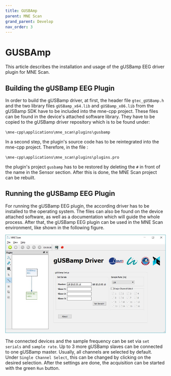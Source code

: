 ```yaml
---
title: GUSBAmp
parent: MNE Scan
grand_parent: Develop
nav_order: 3
---
```

# GUSBAmp

This article describes the installation and usage of the gUSBamp EEG driver plugin for MNE Scan.

## Building the gUSBamp EEG Plugin

In order to build the gUSBamp driver, at first, the header file `gtec_gUSBamp.h` and the two library files `gUSBamp_x64.lib` and `gUSBamp_x86.lib` from the gUSBamp SDK have to be included into the mne-cpp project. These files can be found in the device's attached software library. They have to be copied to the gUSBamp driver repository which is to be found under:

`\mne-cpp\applications\mne_scan\plugins\gusbamp`

In a second step, the plugin's source code has to be reintegrated into the mne-cpp project. Therefore, in the file :

`\mne-cpp\applications\mne_scan\plugins\plugins.pro`

the plugin's project `gusbamp` has to be restored by deleting the `#` in front of the name in the Sensor section. After this is done, the MNE Scan project can be rebuilt.

## Running the gUSBamp EEG Plugin

For running the gUSBamp EEG plugin, the according driver has to be installed to the operating system. The files can also be found on the device attached software, as well as a documentation which will guide the whole process. After that, the gUSBamp EEG plugin can be used in the MNE Scan environment, like shown in the following figure.

![](../../images/GUSBampGUI.jpg "The GUI of the gUSBamp EEG plugin.")

The connected devices and the sample frequency can be set via `set serials` and `sample rate`. Up to 3 more gUSBamp slaves can be connected to one gUSBamp master. Usually, all channels are selected by default. Under `Single Channel Select`, this can be changed by clicking on the desired selection. After the settings are done, the acquisition can be started with the green `Run` button.
